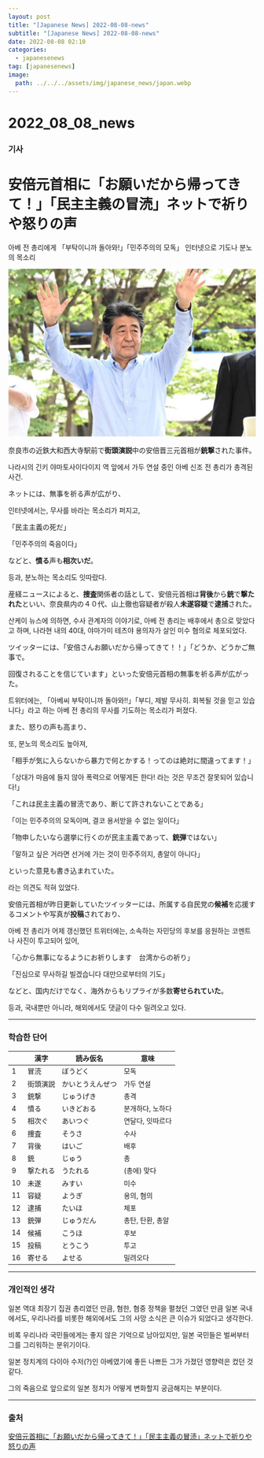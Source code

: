 ```yaml
---
layout: post
title: "[Japanese News] 2022-08-08-news"
subtitle: "[Japanese News] 2022-08-08-news"
date: 2022-08-08 02:10
categories:
  - japanesenews
tag: [japanesenews]
image:
  path: ../../../assets/img/japanese_news/japan.webp
---
```


# 2022_08_08_news

### 기사

# **安倍元首相に「お願いだから帰ってきて！」「民主主義の冒涜」ネットで祈りや怒りの声**

아베 전 총리에게 「부탁이니까 돌아와!」「민주주의의 모독」 인터넷으로 기도나 분노의 목소리

![abe.png](../../assets/img/japanese_news/2022-08-08-jn-news/abe.png)

奈良市の近鉄大和西大寺駅前で**街頭演説**中の安倍晋三元首相が**銃撃**された事件。

나라시의 긴키 야마토사이다이지 역 앞에서 가두 연설 중인 아베 신조 전 총리가 총격된 사건.

ネットには、無事を祈る声が広がり、

인터넷에서는, 무사를 바라는 목소리가 퍼지고,

「民主主義の死だ」

「민주주의의 죽음이다」

などと、**憤る**声も**相次いだ**。

등과, 분노하는 목소리도 잇따랐다.

産経ニュースによると、**捜査**関係者の話として、安倍元首相は**背後**から**銃**で**撃たれた**といい、奈良県内の４０代、山上徹也容疑者が殺人**未遂容疑**で**逮捕**された。

산케이 뉴스에 의하면, 수사 관계자의 이야기로, 아베 전 총리는 배후에서 총으로 맞았다고 하며, 나라현 내의 40대, 야마가미 테츠야 용의자가 살인 미수 혐의로 체포되었다.

ツイッターには、「安倍さんお願いだから帰ってきて！！」「どうか、どうかご無事で。

回復されることを信じています」といった安倍元首相の無事を祈る声が広がった。

트위터에는, 「아베씨 부탁이니까 돌아와!!」「부디, 제발 무사히. 회복될 것을 믿고 있습니다」라고 하는 아베 전 총리의 무사를 기도하는 목소리가 퍼졌다.

また、怒りの声も高まり、

또, 분노의 목소리도 높아져,

「相手が気に入らないから暴力で何とかする！ってのは絶対に間違ってます！」

「상대가 마음에 들지 않아 폭력으로 어떻게든 한다! 라는 것은 무조건 잘못되어 있습니다!」

「これは民主主義の冒涜であり、断じて許されないことである」

「이는 민주주의의 모독이며, 결코 용서받을 수 없는 일이다」

「物申したいなら選挙に行くのが民主主義であって、**銃弾**ではない」

「말하고 싶은 거라면 선거에 가는 것이 민주주의지, 총알이 아니다」

といった意見も書き込まれていた。

라는 의견도 적혀 있었다.

安倍元首相が昨日更新していたツイッターには、所属する自民党の**候補**を応援するコメントや写真が**投稿**されており、

아베 전 총리가 어제 갱신했던 트위터에는, 소속하는 자민당의 후보를 응원하는 코멘트나 사진이 투고되어 있어,

「心から無事になるようにお祈りします　台湾からの祈り」

「진심으로 무사하길 빌겠습니다 대만으로부터의 기도」

などと、国内だけでなく、海外からもリプライが多数**寄せられていた**。

등과, 국내뿐만 아니라, 해외에서도 댓글이 다수 밀려오고 있다.

---

### 학습한 단어

|     | 漢字     | 読み仮名         | 意味             |
| --- | -------- | ---------------- | ---------------- |
| 1   | 冒涜     | ぼうどく         | 모독             |
| 2   | 街頭演説 | かいとうえんぜつ | 가두 연설        |
| 3   | 銃撃     | じゅうげき       | 총격             |
| 4   | 憤る     | いきどおる       | 분개하다, 노하다 |
| 5   | 相次ぐ   | あいつぐ         | 연달다, 잇따르다 |
| 6   | 捜査     | そうさ           | 수사             |
| 7   | 背後     | はいご           | 배후             |
| 8   | 銃       | じゅう           | 총               |
| 9   | 撃たれる | うたれる         | (총에) 맞다      |
| 10  | 未遂     | みすい           | 미수             |
| 11  | 容疑     | ようぎ           | 용의, 혐의       |
| 12  | 逮捕     | たいほ           | 체포             |
| 13  | 銃弾     | じゅうだん       | 총탄, 탄환, 총알 |
| 14  | 候補     | こうほ           | 후보             |
| 15  | 投稿     | とうこう         | 투고             |
| 16  | 寄せる   | よせる           | 밀려오다         |

---

### 개인적인 생각

일본 역대 최장기 집권 총리였던 만큼, 혐한, 혐중 정책을 펼쳤던 그였던 만큼 일본 국내에서도, 우리나라를 비롯한 해외에서도 그의 사망 소식은 큰 이슈가 되었다고 생각한다.

비록 우리나라 국민들에게는 좋지 않은 기억으로 남아있지만, 일본 국민들은 벌써부터 그를 그리워하는 분위기이다.

일본 정치계의 다이아 수저(?)인 아베였기에 좋든 나쁘든 그가 가졌던 영향력은 컸던 것 같다.

그의 죽음으로 앞으로의 일본 정치가 어떻게 변화할지 궁금해지는 부분이다.

---

### 출처

[安倍元首相に「お願いだから帰ってきて！」「民主主義の冒涜」ネットで祈りや怒りの声](https://www.iza.ne.jp/article/20220708-XERW6YNKRNEQPMW2VZ4OMYGZCY/?dicbo=v2-4a36064011e0dbfbf2e532be5c149081&obtp_src=www.iza.ne.jp)
